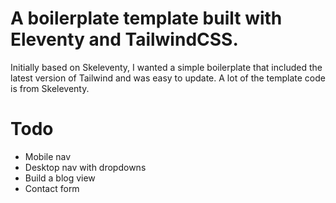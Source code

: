# A boilerplate template built with Eleventy and TailwindCSS.

Initially based on Skeleventy, I wanted a simple boilerplate that included the latest version of Tailwind and was easy to update. A lot of the template code is from Skeleventy.

# Todo

- Mobile nav
- Desktop nav with dropdowns
- Build a blog view
- Contact form